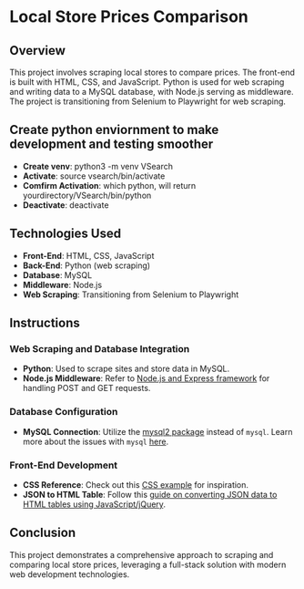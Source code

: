# Local Store Prices Comparison

## Overview
This project involves scraping local stores to compare prices. The front-end is built with HTML, CSS, and JavaScript. Python is used for web scraping and writing data to a MySQL database, with Node.js serving as middleware. The project is transitioning from Selenium to Playwright for web scraping.

## Create python enviornment to make development and testing smoother
-  **Create venv**: python3 -m venv VSearch
-  **Activate**: source vsearch/bin/activate 
-  **Comfirm Activation**: which python, will return yourdirectory/VSearch/bin/python
-  **Deactivate**: deactivate

## Technologies Used
- **Front-End**: HTML, CSS, JavaScript
- **Back-End**: Python (web scraping)
- **Database**: MySQL
- **Middleware**: Node.js  
- **Web Scraping**: Transitioning from Selenium to Playwright

## Instructions

### Web Scraping and Database Integration
- **Python**: Used to scrape sites and store data in MySQL.
- **Node.js Middleware**: Refer to [Node.js and Express framework](https://www.tutorialspoint.com/nodejs/nodejs_express_framework.htm) for handling POST and GET requests.

### Database Configuration
- **MySQL Connection**: Utilize the [mysql2 package](https://www.npmjs.com/package/mysql2) instead of `mysql`. Learn more about the issues with `mysql` [here](https://stackoverflow.com/questions/50093144/mysql-8-0-client-does-not-support-authentication-protocol-requested-by-server/56509065#56509065).

### Front-End Development
- **CSS Reference**: Check out this [CSS example](https://codepen.io/chriscoyier/pen/vWEMWw) for inspiration.
- **JSON to HTML Table**: Follow this [guide on converting JSON data to HTML tables using JavaScript/jQuery](https://www.tutorialspoint.com/how-to-convert-json-data-to-a-html-table-using-javascript-jquery).

## Conclusion
This project demonstrates a comprehensive approach to scraping and comparing local store prices, leveraging a full-stack solution with modern web development technologies.

